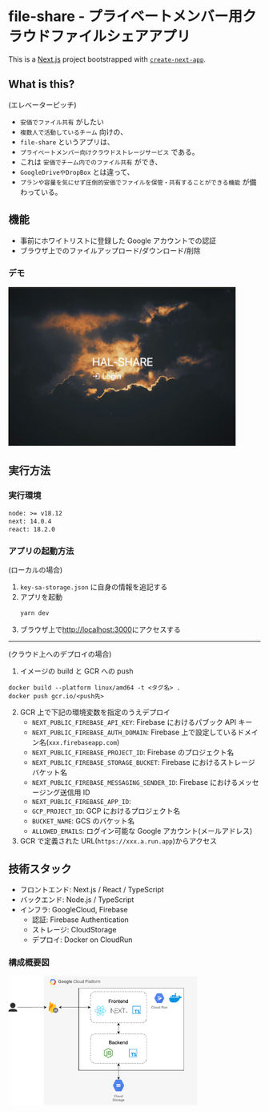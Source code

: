 # file-share - プライベートメンバー用クラウドファイルシェアアプリ

This is a [Next.js](https://nextjs.org/) project bootstrapped with [`create-next-app`](https://github.com/vercel/next.js/tree/canary/packages/create-next-app).

## What is this?

(エレベーターピッチ)

- `安価でファイル共有` がしたい
- `複数人で活動しているチーム` 向けの、
- `file-share` というアプリは、
- `プライベートメンバー向けクラウドストレージサービス` である。
- これは `安価でチーム内でのファイル共有` ができ、
- `GoogleDriveやDropBox` とは違って、
- `プランや容量を気にせず圧倒的安価でファイルを保管・共有することができる機能` が備わっている。

## 機能

- 事前にホワイトリストに登録した Google アカウントでの認証
- ブラウザ上でのファイルアップロード/ダウンロード/削除

### デモ

<img src="./images/demo.gif" alt="demo" width=90%>

## 実行方法

### 実行環境

```
node: >= v18.12
next: 14.0.4
react: 18.2.0
```

### アプリの起動方法

(ローカルの場合)

1. `key-sa-storage.json` に自身の情報を追記する
2. アプリを起動
   ```bash
   yarn dev
   ```
3. ブラウザ上で[http://localhost:3000](http://localhost:3000)にアクセスする

---

(クラウド上へのデプロイの場合)

1. イメージの build と GCR への push

```
docker build --platform linux/amd64 -t <タグ名> .
docker push gcr.io/<push先>
```

2. GCR 上で下記の環境変数を指定のうえデプロイ
   - `NEXT_PUBLIC_FIREBASE_API_KEY`: Firebase におけるパブック API キー
   - `NEXT_PUBLIC_FIREBASE_AUTH_DOMAIN`: Firebase 上で設定しているドメイン名(`xxx.firebaseapp.com`)
   - `NEXT_PUBLIC_FIREBASE_PROJECT_ID`: Firebase のプロジェクト名
   - `NEXT_PUBLIC_FIREBASE_STORAGE_BUCKET`: Firebase におけるストレージバケット名
   - `NEXT_PUBLIC_FIREBASE_MESSAGING_SENDER_ID`: Firebase におけるメッセージング送信用 ID
   - `NEXT_PUBLIC_FIREBASE_APP_ID`:
   - `GCP_PROJECT_ID`: GCP におけるプロジェクト名
   - `BUCKET_NAME`: GCS のバケット名
   - `ALLOWED_EMAILS`: ログイン可能な Google アカウント(メールアドレス)
3. GCR で定義された URL(`https://xxx.a.run.app`)からアクセス

## 技術スタック

- フロントエンド: Next.js / React / TypeScript
- バックエンド: Node.js / TypeScript
- インフラ: GoogleCloud, Firebase
  - 認証: Firebase Authentication
  - ストレージ: CloudStorage
  - デプロイ: Docker on CloudRun

### 構成概要図

<img src="./images/architecture.png" alt="コンポーネント図" width=75%>
